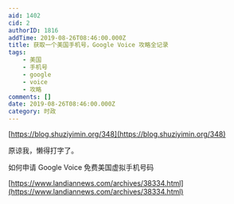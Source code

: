 ```yaml
---
aid: 1402
cid: 2
authorID: 1816
addTime: 2019-08-26T08:46:00.000Z
title: 获取一个美国手机号，Google Voice 攻略全记录
tags:
    - 美国
    - 手机号
    - google
    - voice
    - 攻略
comments: []
date: 2019-08-26T08:46:00.000Z
category: 时政
---
```


[https://blog.shuziyimin.org/348](https://blog.shuziyimin.org/348)

原谅我，懒得打字了。

如何申请 Google Voice 免费美国虚拟手机号码

[https://www.landiannews.com/archives/38334.html](https://www.landiannews.com/archives/38334.html)
